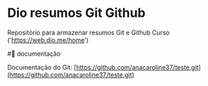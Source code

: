 # Dio resumos Git Github

Repositório para armazenar resumos Git e Github
Curso ('https://web.dio.me/home')
 

#📓 documentação

 Documentação do Git: [https://github.com/anacaroline37/teste.git](https://github.com/anacaroline37/teste.git)